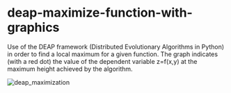# deap-maximize-function-with-graphics
Use of the DEAP framework (Distributed Evolutionary Algorithms in Python) in order to find a local maximum for a given function. The graph indicates (with a red dot) the value of the dependent variable z=f(x,y) at the maximum height achieved by the algorithm.


![deap_maximization](https://github.com/MarceloPaciulli/deap-maximize-function-with-graphics/assets/93230178/9d879243-249d-4e94-8c20-eeb20f3eb632)
